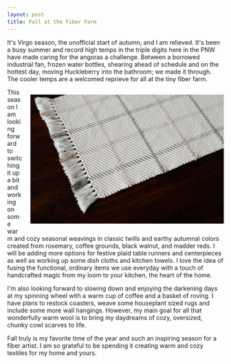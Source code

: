 ```yaml
---
layout: post
title: Fall at the Fiber Farm
---
```


It's Virgo season, the unofficial start of autumn, and I am relieved. It's been a busy summer and record high temps in
the triple digits here in the PNW have made caring for the angoras a challenge. Between a borrowed industrial fan,
frozen water bottles, shearing ahead of schedule and on the hottest day, moving Huckleberry into the bathroom; we made
it through. The cooler temps are a welcomed reprieve for all at the tiny fiber farm.

<p style="text-align: center; float: right; padding-left: 2vw">
    <a href="/images/posts/2021-08-22-fall-at-the-fiber-farm/23A0473-big.jpg"
       title="enlarge"
       target="_blank">
      <img class="width33-50" src="/images/posts/2021-08-22-fall-at-the-fiber-farm/23A0473-thumb.jpg">
    </a>
</p>

This season I am looking forward to switching it up a bit and working on some warm and cozy seasonal weavings in classic
twills and earthy autumnal colors created from rosemary, coffee grounds, black walnut, and madder reds. I will be adding
more options for festive plaid table runners and centerpieces as well as working up some dish cloths and kitchen towels.
I love the idea of fusing the functional, ordinary items we use everyday with a touch of handcrafted magic from my loom
to your kitchen, the heart of the home.

I'm also looking forward to slowing down and enjoying the darkening days at my spinning wheel with a warm cup of coffee
and a basket of roving. I have plans to restock coasters, weave some houseplant sized rugs and include some more wall
hangings. However, my main goal for all that wonderfully warm wool is to bring my daydreams of cozy, oversized, chunky
cowl scarves to life.

Fall truly is my favorite time of the year and such an inspiring season for a fiber artist. I am so grateful to be
spending it creating warm and cozy textiles for my home and yours.

